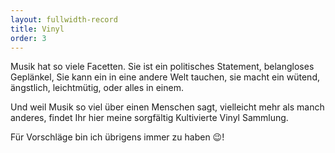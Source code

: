```yaml
---
layout: fullwidth-record
title: Vinyl
order: 3
---
```


Musik hat so viele Facetten. Sie ist ein politisches Statement, belangloses Geplänkel, Sie kann ein in eine
andere Welt tauchen, sie macht ein wütend, ängstlich, leichtmütig, oder alles in einem.

Und weil Musik so viel über einen Menschen sagt, vielleicht mehr als manch anderes, findet Ihr hier meine sorgfältig
Kultivierte Vinyl Sammlung.

Für Vorschläge bin ich übrigens immer zu haben 😉!